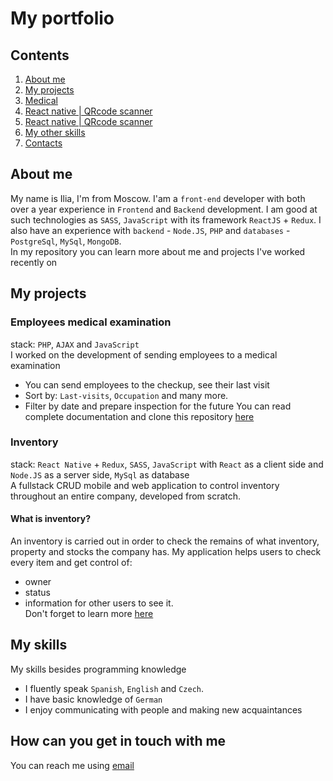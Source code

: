 # My portfolio
## Contents
1. [About me](#about-me)
2. [My projects](#my-projects)
  1. [Medical](https://github.com/iliapnmrv/med)
  2. [React native | QRcode scanner](https://github.com/iliapnmrv/QR_expo)
  3. [React native | QRcode scanner](https://github.com/iliapnmrv/QR_expo)
3. [My other skills](#my-skills)
4. [Contacts](#how-can-you-get-in-touch-with-me)
<a href="about-me"></a>
## About me
My name is Ilia, I'm from Moscow. I'am a `front-end` developer with both over a year experience in `Frontend` and `Backend` development. I am good at such technologies as `SASS`, `JavaScript` with its framework `ReactJS` + `Redux`. I also have an experience with `backend` - `Node.JS`, `PHP` and `databases` - `PostgreSql`, `MySql`, `MongoDB`. 
<br> In my repository you can learn more about me and projects I've worked recently on
<a href="my-projects"></a>
## My projects
### Employees medical examination
stack: `PHP`, `AJAX` and `JavaScript` <br>
I worked on the development of sending employees to a medical examination
- You can send employees to the checkup, see their last visit
- Sort by: `Last-visits`, `Occupation` and many more.
- Filter by date and prepare inspection for the future
You can read complete documentation and clone this repository [here](https://github.com/iliapnmrv/med)
### Inventory
stack: `React Native` + `Redux`, `SASS`, `JavaScript` with `React` as a client side and `Node.JS` as a server side, `MySql` as database <br>
A fullstack CRUD mobile and web application to control inventory throughout an entire company, developed from scratch.
#### What is inventory?
An inventory is carried out in order to check the remains of what inventory, property and stocks the company has. 
My application helps users to check every item and get control of:
- owner
- status
- information for other users to see it.
<br>Don't forget to learn more [here](https://github.com/iliapnmrv/inventory)
## My skills
 My skills besides programming knowledge
- I fluently speak `Spanish`, `English` and `Czech`. 
- I have basic knowledge of `German`
- I enjoy communicating with people and making new acquaintances
## How can you get in touch with me
You can reach me using [email](mailto:iliapnmrvv@gmail.com)
